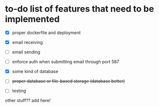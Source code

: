 # to-do list of features that need to be implemented

- [X] proper dockerfile and deployment
- [X] email receiving
- [ ] email sending
- [ ] enforce auth when submitting email through port 587
- [X] some kind of database
- [ ] ~~proper database or file-based storage (database better)~~
- [ ] testing


other stuff?? add here!
